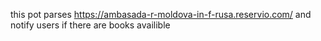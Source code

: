 this pot parses https://ambasada-r-moldova-in-f-rusa.reservio.com/ and notify users if there are books availible
